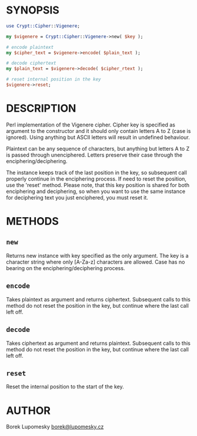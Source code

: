 # SYNOPSIS

```perl
use Crypt::Cipher::Vigenere;

my $vigenere = Crypt::Cipher::Vigenere->new( $key );

# encode plaintext
my $cipher_text = $vigenere->encode( $plain_text );

# decode ciphertext
my $plain_text = $vigenere->decode( $cipher_rtext );

# reset internal position in the key
$vigenere->reset;
```

# DESCRIPTION

Perl implementation of the Vigenere cipher. Cipher key is specified as argument
to the constructor and it should only contain letters A to Z (case is ignored).
Using anything but ASCII letters will result in undefined behaviour.

Plaintext can be any sequence of characters, but anything but letters A to Z
is passed through unenciphered. Letters preserve their case through the
enciphering/deciphering.

The instance keeps track of the last position in the key, so subsequent call
properly continue in the enciphering process. If need to reset the position,
use the 'reset' method. Please note, that this key position is shared for both
enciphering and deciphering, so when you want to use the same instance for
deciphering text you just enciphered, you must reset it.

# METHODS

## `new`

Returns new instance with key specified as the only argument. The key is
a character string where only \[A-Za-z\] characters are allowed. Case has no
bearing on the enciphering/deciphering process.

## `encode`

Takes plaintext as argument and returns ciphertext. Subsequent calls to this
method do not reset the position in the key, but continue where the last call
left off.

## `decode`

Takes ciphertext as argument and returns plaintext. Subsequent calls to this
method do not reset the position in the key, but continue where the last call
left off.

## `reset`

Reset the internal position to the start of the key.

# AUTHOR

Borek Lupomesky <borek@lupomesky.cz>
